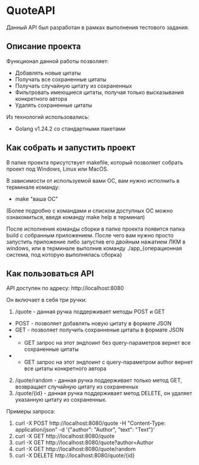 # QuoteAPI
Данный API был разработан в рамках выполнения тестового задания. 

## Описание проекта
Функционал данной работы позволяет:
- Добавлять новые цитаты
- Получать все сохраненные цитаты
- Получать случайную цитату из сохраненных
- Фильтровать имеющиеся цитаты, получая только высказывания конкретного автора
- Удалять сохраненные цитаты

Из технологий использовались:
- Golang v1.24.2 со стандартными пакетами

## Как собрать и запустить проект
В папке проекта присутствует makefile, который позволяет собрать проект под Windows, Linux или MacOS.

В зависимости от используемой вами ОС, вам нужно исполнить в терминале команду:
- make "ваша ОС"

(Более подробно с командами и списком доступных ОС можно ознакомиться, введя команду make help в терминал)

После исполнения команды сборки в папке проекта появится папка build с собранным приложением.
После чего вам нужно просто запустить приложение либо запустив его двойным нажатием ЛКМ в windows, или в терминале выполнив команду ./app_{операционная система, под которую выполнялась сборка}

## Как пользоваться API
API доступен по адресу: http://localhost:8080

Он включает в себя три ручки:
1) /quote - данная ручка поддерживает методы POST и GET
- POST - позволяет добавлять новую цитату в формате JSON
- GET - позволяет получить сохранненые цитаты в формате JSON
- - GET запрос на этот эндпоинт без query-параметров вернет все сохраненные цитаты
- - GET запрос на этот эндпоинт с query-параметром author вернет все цитаты конкретного автора
2) /quote/random - данная ручка поддерживает только метод GET, возвращает случайную цитату из сохраненных
3) /quote/{id} - данная ручка поддерживает метод DELETE, он удаляет указанную цитату из сохраненных.

Примеры запроса:
1) curl -X POST http://localhost:8080/quote -H "Content-Type: application/json" -d '{"author": "Author", "text": "Text"}'
2) curl -X GET http://localhost:8080/quote
3) curl -X GET http://localhost:8080/quote?author=Author
4) curl -X GET http://localhost:8080/quote/random
5) curl -X DELETE http://localhost:8080/quote/{id}